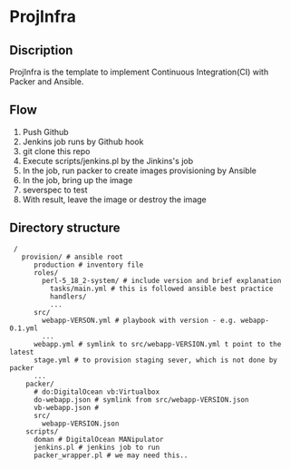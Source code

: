 ProjInfra
=========

## Discription

ProjInfra is the template to implement Continuous Integration(CI) with Packer and Ansible.

## Flow 

 1. Push Github
 2. Jenkins job runs by Github hook
 3. git clone this repo
 4. Execute scripts/jenkins.pl by the Jinkins's job
 5. In the job, run packer to create images provisioning by Ansible
 6. In the job, bring up the image
 7. severspec to test
 8. With result, leave the image or destroy the image

## Directory structure

```
 / 
   provision/ # ansible root
      production # inventory file
      roles/
        perl-5_18_2-system/ # include version and brief explanation
          tasks/main.yml # this is followed ansible best practice
          handlers/
          ...
      src/ 
        webapp-VERSON.yml # playbook with version - e.g. webapp-0.1.yml
        ...
      webapp.yml # symlink to src/webapp-VERSION.yml t point to the latest
      stage.yml # to provision staging sever, which is not done by packer
      ...
    packer/
      # do:DigitalOcean vb:Virtualbox
      do-webapp.json # symlink from src/webapp-VERSION.json 
      vb-webapp.json # 
      src/
        webapp-VERSION.json
    scripts/
      doman # DigitalOcean MANipulator 
      jenkins.pl # jenkins job to run
      packer_wrapper.pl # we may need this.. 
```


      
